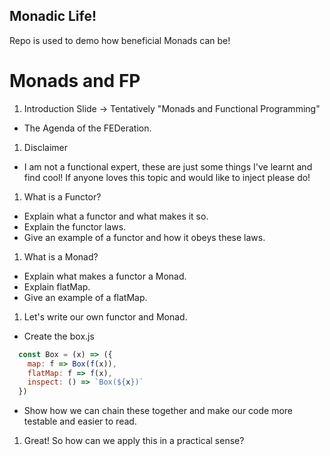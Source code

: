 ## Monadic Life!

Repo is used to demo how beneficial Monads can be!

# Monads and FP

1. Introduction Slide -> Tentatively "Monads and Functional Programming"
  - The Agenda of the FEDeration.

1. Disclaimer
  - I am not a functional expert, these are just some things I've learnt and find cool! If anyone loves this topic and would like to inject please do!  

1. What is a Functor?
  - Explain what a functor and what makes it so. 
  - Explain the functor laws.
  - Give an example of a functor and how it obeys these laws. 

1. What is a Monad? 
  - Explain what makes a functor a Monad. 
  - Explain flatMap.
  - Give an example of a flatMap. 

1. Let's write our own functor and Monad. 
  - Create the box.js
  ```js
    const Box = (x) => ({
      map: f => Box(f(x)),
      flatMap: f => f(x),
      inspect: () => `Box(${x})`
    })
  ```
  - Show how we can chain these together and make our code more testable and easier to read. 

  1. Great! So how can we apply this in a practical sense?